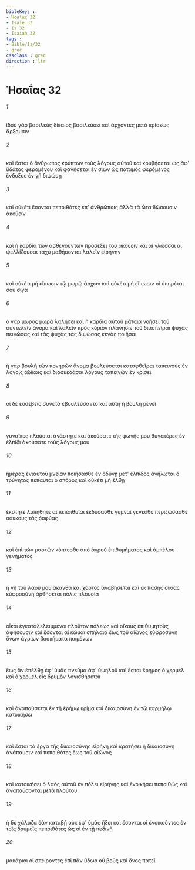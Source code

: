```yaml
---
bibleKeys : 
- Ἠσαΐας 32
- Isaïe 32
- Is 32
- Isaiah 32
tags : 
- Bible/Is/32
- grec
cssclass : grec
direction : ltr
---
```


# Ἠσαΐας 32

###### 1
ἰδοὺ γὰρ βασιλεὺς δίκαιος βασιλεύσει καὶ ἄρχοντες μετὰ κρίσεως ἄρξουσιν
###### 2
καὶ ἔσται ὁ ἄνθρωπος κρύπτων τοὺς λόγους αὐτοῦ καὶ κρυβήσεται ὡς ἀφ' ὕδατος φερομένου καὶ φανήσεται ἐν σιων ὡς ποταμὸς φερόμενος ἔνδοξος ἐν γῇ διψώσῃ
###### 3
καὶ οὐκέτι ἔσονται πεποιθότες ἐπ' ἀνθρώποις ἀλλὰ τὰ ὦτα δώσουσιν ἀκούειν
###### 4
καὶ ἡ καρδία τῶν ἀσθενούντων προσέξει τοῦ ἀκούειν καὶ αἱ γλῶσσαι αἱ ψελλίζουσαι ταχὺ μαθήσονται λαλεῖν εἰρήνην
###### 5
καὶ οὐκέτι μὴ εἴπωσιν τῷ μωρῷ ἄρχειν καὶ οὐκέτι μὴ εἴπωσιν οἱ ὑπηρέται σου σίγα
###### 6
ὁ γὰρ μωρὸς μωρὰ λαλήσει καὶ ἡ καρδία αὐτοῦ μάταια νοήσει τοῦ συντελεῖν ἄνομα καὶ λαλεῖν πρὸς κύριον πλάνησιν τοῦ διασπεῖραι ψυχὰς πεινώσας καὶ τὰς ψυχὰς τὰς διψώσας κενὰς ποιῆσαι
###### 7
ἡ γὰρ βουλὴ τῶν πονηρῶν ἄνομα βουλεύσεται καταφθεῖραι ταπεινοὺς ἐν λόγοις ἀδίκοις καὶ διασκεδάσαι λόγους ταπεινῶν ἐν κρίσει
###### 8
οἱ δὲ εὐσεβεῖς συνετὰ ἐβουλεύσαντο καὶ αὕτη ἡ βουλὴ μενεῖ
###### 9
γυναῖκες πλούσιαι ἀνάστητε καὶ ἀκούσατε τῆς φωνῆς μου θυγατέρες ἐν ἐλπίδι ἀκούσατε τοὺς λόγους μου
###### 10
ἡμέρας ἐνιαυτοῦ μνείαν ποιήσασθε ἐν ὀδύνῃ μετ' ἐλπίδος ἀνήλωται ὁ τρύγητος πέπαυται ὁ σπόρος καὶ οὐκέτι μὴ ἔλθῃ
###### 11
ἔκστητε λυπήθητε αἱ πεποιθυῖαι ἐκδύσασθε γυμναὶ γένεσθε περιζώσασθε σάκκους τὰς ὀσφύας
###### 12
καὶ ἐπὶ τῶν μαστῶν κόπτεσθε ἀπὸ ἀγροῦ ἐπιθυμήματος καὶ ἀμπέλου γενήματος
###### 13
ἡ γῆ τοῦ λαοῦ μου ἄκανθα καὶ χόρτος ἀναβήσεται καὶ ἐκ πάσης οἰκίας εὐφροσύνη ἀρθήσεται πόλις πλουσία
###### 14
οἶκοι ἐγκαταλελειμμένοι πλοῦτον πόλεως καὶ οἴκους ἐπιθυμητοὺς ἀφήσουσιν καὶ ἔσονται αἱ κῶμαι σπήλαια ἕως τοῦ αἰῶνος εὐφροσύνη ὄνων ἀγρίων βοσκήματα ποιμένων
###### 15
ἕως ἂν ἐπέλθῃ ἐφ' ὑμᾶς πνεῦμα ἀφ' ὑψηλοῦ καὶ ἔσται ἔρημος ὁ χερμελ καὶ ὁ χερμελ εἰς δρυμὸν λογισθήσεται
###### 16
καὶ ἀναπαύσεται ἐν τῇ ἐρήμῳ κρίμα καὶ δικαιοσύνη ἐν τῷ καρμήλῳ κατοικήσει
###### 17
καὶ ἔσται τὰ ἔργα τῆς δικαιοσύνης εἰρήνη καὶ κρατήσει ἡ δικαιοσύνη ἀνάπαυσιν καὶ πεποιθότες ἕως τοῦ αἰῶνος
###### 18
καὶ κατοικήσει ὁ λαὸς αὐτοῦ ἐν πόλει εἰρήνης καὶ ἐνοικήσει πεποιθώς καὶ ἀναπαύσονται μετὰ πλούτου
###### 19
ἡ δὲ χάλαζα ἐὰν καταβῇ οὐκ ἐφ' ὑμᾶς ἥξει καὶ ἔσονται οἱ ἐνοικοῦντες ἐν τοῖς δρυμοῖς πεποιθότες ὡς οἱ ἐν τῇ πεδινῇ
###### 20
μακάριοι οἱ σπείροντες ἐπὶ πᾶν ὕδωρ οὗ βοῦς καὶ ὄνος πατεῖ

